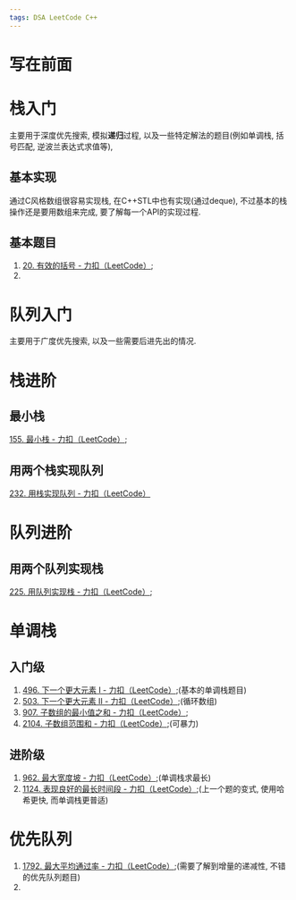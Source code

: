 ```yaml
---
tags: DSA LeetCode C++
---
```


# 写在前面



# 栈入门

主要用于深度优先搜索, 模拟**递归**过程, 以及一些特定解法的题目(例如单调栈, 括号匹配, 逆波兰表达式求值等), 

## 基本实现

通过C风格数组很容易实现栈, 在C++STL中也有实现(通过deque), 不过基本的栈操作还是要用数组来完成, 要了解每一个API的实现过程. 



## 基本题目

1.   [20. 有效的括号 - 力扣（LeetCode）](https://leetcode.cn/problems/valid-parentheses/);
2.   



# 队列入门



主要用于广度优先搜索, 以及一些需要后进先出的情况. 







# 栈进阶

## 最小栈

[155. 最小栈 - 力扣（LeetCode）](https://leetcode.cn/problems/min-stack/);



## 用两个栈实现队列

[232. 用栈实现队列 - 力扣（LeetCode）](https://leetcode.cn/problems/implement-queue-using-stacks/)





# 队列进阶



## 用两个队列实现栈

[225. 用队列实现栈 - 力扣（LeetCode）](https://leetcode.cn/problems/implement-stack-using-queues/);





# 单调栈

## 入门级

1.   [496. 下一个更大元素 I - 力扣（LeetCode）](https://leetcode.cn/problems/next-greater-element-i/);(基本的单调栈题目)
2.   [503. 下一个更大元素 II - 力扣（LeetCode）](https://leetcode.cn/problems/next-greater-element-ii/);(循环数组)
3.   [907. 子数组的最小值之和 - 力扣（LeetCode）](https://leetcode.cn/problems/sum-of-subarray-minimums/);
4.   [2104. 子数组范围和  - 力扣（LeetCode）](https://leetcode.cn/problems/sum-of-subarray-ranges/);(可暴力)



## 进阶级

1.   [962. 最大宽度坡 - 力扣（LeetCode）](https://leetcode.cn/problems/maximum-width-ramp/);(单调栈求最长)
2.   [1124. 表现良好的最长时间段 - 力扣（LeetCode）](https://leetcode.cn/problems/longest-well-performing-interval/);(上一个题的变式, 使用哈希更快, 而单调栈更普适)









# 优先队列



1.   [1792. 最大平均通过率 - 力扣（LeetCode）](https://leetcode.cn/problems/maximum-average-pass-ratio/);(需要了解到增量的递减性, 不错的优先队列题目)
2.   
